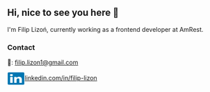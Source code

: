 ## Hi, nice to see you here 👋

I'm Filip Lizoń, currently working as a frontend developer at AmRest.

<h3>Contact</h3>

 :e-mail:: filip.lizon1@gmail.com
 
 <a href="https://linkedin.com/in/filip-lizon" target="blank"><img align="center" src="https://raw.githubusercontent.com/devicons/devicon/master/icons/linkedin/linkedin-original.svg" alt="linkedin" height="30" width="40" />linkedin.com/in/filip-lizon </a>

